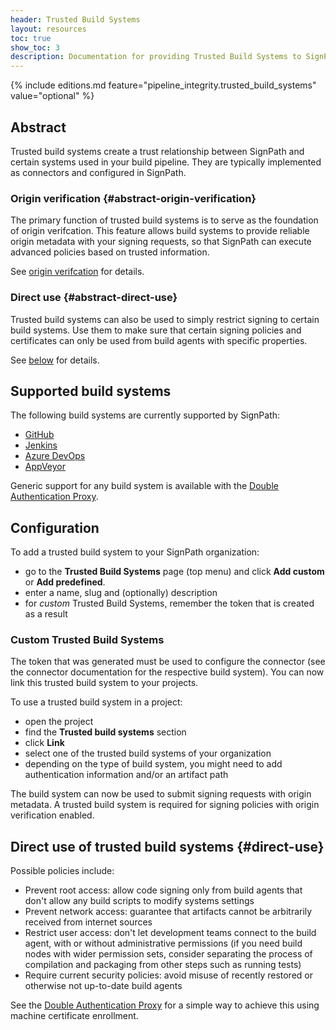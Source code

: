 ```yaml
---
header: Trusted Build Systems
layout: resources
toc: true
show_toc: 3
description: Documentation for providing Trusted Build Systems to SignPath
---
```


{% include editions.md feature="pipeline_integrity.trusted_build_systems" value="optional" %}

## Abstract

Trusted build systems create a trust relationship between SignPath and certain systems used in your build pipeline. They are typically implemented as connectors and configured in SignPath. 

### Origin verification {#abstract-origin-verification}

The primary function of trusted build systems is to serve as the foundation of origin verifcation. This feature allows build systems to provide reliable origin metadata with your signing requests, so that SignPath can execute advanced policies based on trusted information. 

See [origin verifcation](/origin-verification) for details.

### Direct use {#abstract-direct-use}

Trusted build systems can also be used to simply restrict signing to certain build systems. Use them to make sure that certain signing policies and certificates can only be used from build agents with specific properties.

See [below](#direct-use) for details.

## Supported build systems

The following build systems are currently supported by SignPath:

* [GitHub](/trusted-build-systems/github)
* [Jenkins](/trusted-build-systems/jenkins)
* [Azure DevOps](/trusted-build-systems/azure-devops)
* [AppVeyor](/trusted-build-systems/appveyor)

Generic support for any build system is available with the [Double Authentication Proxy](/trusted-build-systems/double-authentication-proxy).

## Configuration

To add a trusted build system to your SignPath organization:
* go to the **Trusted Build Systems** page (top menu) and click **Add custom** or **Add predefined**.
* enter a name, slug and (optionally) description
* for _custom_ Trusted Build Systems, remember the token that is created as a result

### Custom Trusted Build Systems

The token that was generated must be used to configure the connector (see the connector documentation for the respective build system). You can now link this trusted build system to your projects.

To use a trusted build system in a project:
* open the project
* find the **Trusted build systems** section
* click **Link**
* select one of the trusted build systems of your organization
* depending on the type of build system, you might need to add authentication information and/or an artifact path

The build system can now be used to submit signing requests with origin metadata. A trusted build system is required for signing policies with origin verification enabled.

## Direct use of trusted build systems {#direct-use}

Possible policies include:

* Prevent root access: allow code signing only from build agents that don't allow any build scripts to modify systems settings
* Prevent network access: guarantee that artifacts cannot be arbitrarily received from internet sources
* Restrict user access: don't let development teams connect to the build agent, with or without administrative permissions (if you need build nodes with wider permission sets, consider separating the process of compilation and packaging from other steps such as running tests)
* Require current security policies: avoid misuse of recently restored or otherwise not up-to-date build agents

See the [Double Authentication Proxy](/trusted-build-systems/double-authentication-proxy) for a simple way to achieve this using machine certificate enrollment. 
